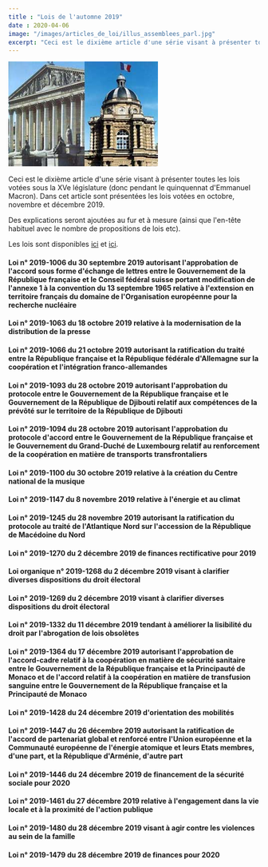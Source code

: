 ```yaml
---
title : "Lois de l'automne 2019"
date : 2020-04-06
image: "/images/articles_de_loi/illus_assemblees_parl.jpg"
excerpt: "Ceci est le dixième article d'une série visant à présenter toutes les lois votées sous la XVe législature (donc pendant le quinquennat d'Emmanuel Macron). Dans cet article sont présentées les lois votées en octobre, novembre et décembre 2019."
---
```


![Lois de l'automne 2019](/images/articles_de_loi/illus_assemblees_parl.jpg)

Ceci est le dixième article d'une série visant à présenter toutes les lois votées sous la XVe législature (donc pendant le quinquennat d'Emmanuel Macron). Dans cet article sont présentées les lois votées en octobre, novembre et décembre 2019.  

Des explications seront ajoutées au fur et à mesure (ainsi que l'en-tête habituel avec le nombre de propositions de lois etc).

Les lois sont disponibles [ici](https://beta.legifrance.gouv.fr/search/jorf?tab_selection=jorf&query=%7B(%40ALL%5Bt%22*%22%5D)%7D&isAdvancedResult=true&datePublication=01%2F10%2F2019+%3E+31%2F12%2F2019&nature=o_ZqUg%3D%3D&typePagination=DEFAUT&sortValue=PUBLICATION_DATE_ASC&pageSize=10&page=1&tab_selection=jorf#jorf) et [ici](https://beta.legifrance.gouv.fr/search/jorf?tab_selection=jorf&query=%7B(%40ALL%5Bt%22*%22%5D)%7D&isAdvancedResult=true&dateSignature=&datePublication=01%2F10%2F2019+%3E+31%2F12%2F2019&nature=o_ZqUg%3D%3D&typePagination=DEFAUT&sortValue=PUBLICATION_DATE_ASC&pageSize=10&page=2&tab_selection=jorf#jorf).

#### Loi n° 2019-1006 du 30 septembre 2019 autorisant l'approbation de l'accord sous forme d'échange de lettres entre le Gouvernement de la République française et le Conseil fédéral suisse portant modification de l'annexe 1 à la convention du 13 septembre 1965 relative à l'extension en territoire français du domaine de l'Organisation européenne pour la recherche nucléaire ####

#### Loi n° 2019-1063 du 18 octobre 2019 relative à la modernisation de la distribution de la presse ####

#### Loi n° 2019-1066 du 21 octobre 2019 autorisant la ratification du traité entre la République française et la République fédérale d'Allemagne sur la coopération et l'intégration franco-allemandes ####

#### Loi n° 2019-1093 du 28 octobre 2019 autorisant l'approbation du protocole entre le Gouvernement de la République française et le Gouvernement de la République de Djibouti relatif aux compétences de la prévôté sur le territoire de la République de Djibouti ####

#### Loi n° 2019-1094 du 28 octobre 2019 autorisant l'approbation du protocole d'accord entre le Gouvernement de la République française et le Gouvernement du Grand-Duché de Luxembourg relatif au renforcement de la coopération en matière de transports transfrontaliers ####

#### Loi n° 2019-1100 du 30 octobre 2019 relative à la création du Centre national de la musique ####

#### Loi n° 2019-1147 du 8 novembre 2019 relative à l'énergie et au climat ####

#### Loi n° 2019-1245 du 28 novembre 2019 autorisant la ratification du protocole au traité de l'Atlantique Nord sur l'accession de la République de Macédoine du Nord ####

#### Loi n° 2019-1270 du 2 décembre 2019 de finances rectificative pour 2019 ####

#### Loi organique n° 2019-1268 du 2 décembre 2019 visant à clarifier diverses dispositions du droit électoral ####

#### Loi n° 2019-1269 du 2 décembre 2019 visant à clarifier diverses dispositions du droit électoral ####

#### Loi n° 2019-1332 du 11 décembre 2019 tendant à améliorer la lisibilité du droit par l'abrogation de lois obsolètes ####

#### Loi n° 2019-1364 du 17 décembre 2019 autorisant l'approbation de l'accord-cadre relatif à la coopération en matière de sécurité sanitaire entre le Gouvernement de la République française et la Principauté de Monaco et de l'accord relatif à la coopération en matière de transfusion sanguine entre le Gouvernement de la République française et la Principauté de Monaco ####

#### Loi n° 2019-1428 du 24 décembre 2019 d'orientation des mobilités ####

#### Loi n° 2019-1447 du 26 décembre 2019 autorisant la ratification de l'accord de partenariat global et renforcé entre l'Union européenne et la Communauté européenne de l'énergie atomique et leurs Etats membres, d'une part, et la République d'Arménie, d'autre part ####

#### Loi n° 2019-1446 du 24 décembre 2019 de financement de la sécurité sociale pour 2020 ####

#### Loi n° 2019-1461 du 27 décembre 2019 relative à l'engagement dans la vie locale et à la proximité de l'action publique ####

#### Loi n° 2019-1480 du 28 décembre 2019 visant à agir contre les violences au sein de la famille ####

#### Loi n° 2019-1479 du 28 décembre 2019 de finances pour 2020 #### 
